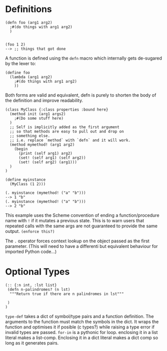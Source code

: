 # Definitions
```Lisp
(defn foo (arg1 arg2)
  ;#(do things with arg1 arg2)
  )


(foo 1 2)
--> ;; things that got done
```
A function is defined using the `defn` macro which internally gets
de-sugared by the lexer to:
```Lisp
(define foo
  (lambda (arg1 arg2)
    ;#(do things with arg1 arg2)
    ))
```
Both forms are valid and equivalent, defn is purely to shorten the body
of the definition and improve readability.

```Lisp
(class MyClass {:class properties :bound here}
  (method init (arg1 args2)
    ;#(Do some stuff here)
  )
  ;; Self is implicitly added as the first argument
  ;; so that methods are easy to pull out and drop on
  ;; something else.
  ;; i.e. replace `method` with `defn` and it will work.
  (method mymethod! (arg1 arg2)
    (begin
      (print (self arg1) arg2)
      (set! (self arg1) (self arg2))
      (set! (self arg2) (arg1)))
  )
)

(define myinstance
  (MyClass (1 2)))

(. myinstance (mymethod! ("a" "b")))
--> 1 "b"
(. myinstance (mymethod! ("a" "b")))
--> 2 "b"
```
This example uses the Scheme convention of ending a function/procedure
name with `!` if it mutates a previous state. This is to warn users that
repeated calls with the same args are not guaranteed to provide the same
output. `(enforce this?)`

The `.` operator forces context lookup on the object passed as the first parameter.
(This will need to have a differenti but equivalent behaviour for imported
Python code...)

# Optional Types
```Lisp
(:: {:n int, :lst list}
 (defn n-palindromes? (n lst)
  """Return true if there are n palindromes in lst"""

 )
)
```
`type-def` takes a dict of symbol/type pairs and a function definition. The arguments
to the function must match the symbols in the dict. It wraps the function and
optimises it if posible (c types?) while raising a type error if invalid types are
passed.
`for-in` is a pythonic for loop. enclosing it in a list literal makes a list-comp.
Enclosing it in a dict literal makes a dict comp so long as it generates pairs.
